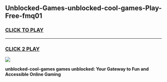 
## Unblocked-Games-unblocked-cool-games-Play-Free-fmq01
<h3>
<a href="https://premium76.site?title=unblocked-cool-games&ref=18A">CLICK TO PLAY</a></h3>
<hr>

<h3>
<a href="https://premium76.site?title=unblocked-cool-games&ref=18A">CLICK 2 PLAY</a>
  
</h3>

<a href="https://premium76.site?title=unblocked-cool-games&ref=18A"><img src="https://clearcache.store/games.png"></a>


**unblocked-cool-games games unblocked: Your Gateway to Fun and Accessible Online Gaming**
